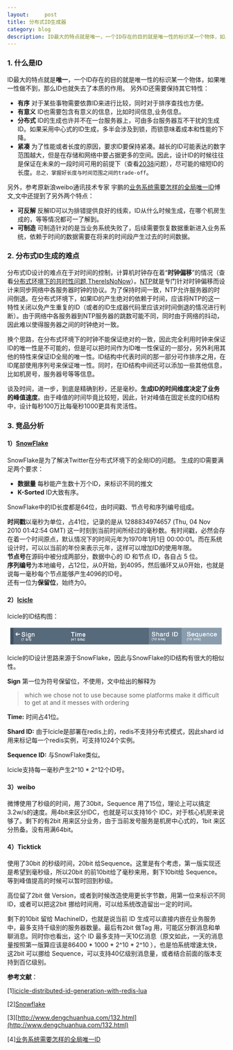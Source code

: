 ```yaml
---
layout:     post
title: 分布式ID生成器
category: blog 
description: ID最大的特点就是唯一，一个ID存在的目的就是唯一性的标识某一个物体，如果唯一性做不到，那么ID也就失去了本质的作用。
---
```


### 1. 什么是ID

ID最大的特点就是**唯一**，一个ID存在的目的就是唯一性的标识某一个物体，如果唯一性做不到，那么ID也就失去了本质的作用。
另外ID还需要保持其它特性：

+ **有序**   对于某些事物需要依靠ID来进行比较，同时对于排序查找也方便。
+ **有意义**  ID也需要包含有意义的信息，比如时间信息,业务信息。
+ **分布式** ID的生成也许并不在一台服务器上，可由多台服务器互不干扰的生成ID。如果采用中心式的ID生成，多半会涉及到锁，而锁意味着成本和性能的下降。
+ **紧凑** 为了性能或者长度的原因，要求ID要保持紧凑。越长的ID可能表达的数字范围越大，但是在存储和网络中要占据更多的空间。因此，设计ID的时候往往是保证在未来的一段时间可用的前提下（查看[2038](https://en.wikipedia.org/wiki/Year_2038_problem)问题），尽可能的缩短ID的长度。`总之，掌握好长度与时间范围之间的trade-off`。

另外，参考原新浪weibo通讯技术专家 宇鹏的[业务系统需要怎样的全局唯一ID](http://weibo.com/p/1001603800404851831206?from=page_100505_profile&wvr=6&mod=wenzhangmod)博文,文中还提到了另外两个特点：

+ **可反解**
反解ID可以为排错提供良好的线索，ID从什么时候生成，在哪个机房生成的，等等情况都可一了解到。
+ **可制造**
可制造针对的是当业务系统失败了，后续需要恢复数据重新进入业务系统，依赖于时间的数据需要在将来的时间段产生过去的时间数据。


### 2. 分布式ID生成的难点
分布式ID设计的难点在于对时间的控制，计算机时钟存在着“**时钟偏移**”的情况（查看[分布式环境下的共时性问题,ThereIsNoNow](queue.acm.org/detail.cfm?id=2745385)）。[NTP](http://www.ntp.org/)就是专门针对时钟偏移而设计来同步网络中各服务器时钟的协议。为了保持时间一致，NTP允许服务器的时间倒退。在分布式环境下，如果ID的产生绝对的依赖于时间，应该将NTP的这一特性关闭以免产生重复的ID（或者的ID生成器代码里应该对时间倒退的情况进行判断）。由于网络中各服务器到NTP服务器的跳数可能不同，同时由于网络的抖动，因此难以使得服务器之间的时钟绝对一致。

换个思路，在分布式环境下的时钟不能保证绝对的一致，因此完全利用时钟来保证ID的唯一性是不可能的，但是可以把时间作为ID唯一性保证的一部分，另外利用其他的特性来保证ID全局的唯一性。ID结构中代表时间的那一部分可作排序之用，在ID尾部使用序列号来保证唯一性。同时，在ID结构中间还可以添加一些其他信息，比如机房号，服务器号等等信息。

谈及时间，进一步，到底是精确到秒，还是毫秒。**生成ID的时间维度决定了业务的峰值速度**。由于峰值的时间毕竟比较短，因此，针对峰值在固定长度的ID结构中，设计每秒100万比每毫秒1000更具有灵活性。


### 3. 竞品分析

#### 1）[SnowFlake](http://engineering.twitter.com/2010/06/announcing-snowflake.html)
SnowFlake是为了解决Twitter在分布式环境下的全局ID的问题。
生成的ID需要满足两个要求：

+ **数据量**
每秒能产生数十万个ID，来标识不同的推文
+ **K-Sorted**
ID大致有序。

SnowFlake中的ID长度都是64位，由时间戳、节点号和序列编号组成。

**时间戳**以毫秒为单位，占41位，记录的是从 1288834974657 (Thu, 04 Nov 2010 01:42:54 GMT) 这一时刻到当前时间所经过的毫秒数。有时间戳，必然会存在着一个时间原点，默认情况下的时间元年为1970年1月1日 00:00:01。而在系统设计时，可以以当前的年份来表示元年，这样可以增加ID的使用年限。</br>
**节点号**在源码中被分成两部分，数据中心的 ID 和节点 ID，各自占 5 位。</br>
**序列编号**为本地编号，占12位，从0开始，到4095，然后循环又从0开始，也就是说每一毫秒每个节点能够产生4096的ID号。</br>
还有一位为**保留位**，始终为0。

#### 2）[Icicle](http://engineering.intenthq.com/2015/03/icicle-distributed-id-generation-with-redis-lua/)

Icicle的ID结构图：

![icicle ID](/images/idgenerator/snowflake.png)

Icicle的ID设计思路来源于SnowFlake，因此与SnowFlake的ID结构有很大的相似性。

**Sign**
第一位为符号保留位，不使用，文中给出的解释为

> which we chose not to use because some platforms make it difficult to get at and it messes with ordering

**Time:**
时间占41位。

**Shard ID:**
由于Icicle是部署在redis上的，redis不支持分布式模式，因此shard id用来标记每一个redis实例，可支持1024个实例。

**Sequence ID:** 与SnowFlake类似。

Icicle支持每一毫秒产生2^10 * 2^12个ID号。

#### 3）weibo
微博使用了秒级的时间，用了30bit，Sequence 用了15位，理论上可以搞定3.2w/s的速度。用4bit来区分IDC，也就是可以支持16个 IDC，对于核心机房来说够了。剩下的有2bit 用来区分业务，由于当前发号服务是机房中心式的，1bit 来区分热备。没有用满64bit。

#### 4）Ticktick
使用了30bit 的秒级时间，20bit 给Sequence。这里是有个考虑，第一版实现还是希望到毫秒级，所以20bit 的前10bit给了毫秒来用，剩下10bit给 Sequence。等到峰值提高的时候可以暂时回到秒级。

高位留了2bit 做 Version，或者到时候改造使用更长字节数，用第一位来标识不同 ID，或者可以把这2bit 挪给时间用，可以给系统改造留出一定的时间。

剩下的10bit 留给 MachineID，也就是说当前 ID 生成可以直接内嵌在业务服务中，最多支持千级别的服务器数量。最后有2bit 做Tag 用，可能区分群消息和单聊消息。同时你也看出，这个 ID 最多支持一天10亿消息（原文如此，一天的消息量按照第一版算应该是86400 * 1000 * 2^10 * 2^10 ），也是怕系统增速太快，这2bit 可以挪给 Sequence，可以支持40亿级别消息量，或者结合前面的版本支持到百亿级别。

**参考文献**：

[1][icicle-distributed-id-generation-with-redis-lua](http://engineering.intenthq.com/2015/03/icicle-distributed-id-generation-with-redis-lua/)

[2][Snowflake](https://github.com/twitter/snowflake)

[3][http://www.dengchuanhua.com/132.html](http://www.dengchuanhua.com/132.html)

[4][业务系统需要怎样的全局唯一ID](http://weibo.com/p/1001603800404851831206?from=page_100505_profile&wvr=6&mod=wenzhangmod)
